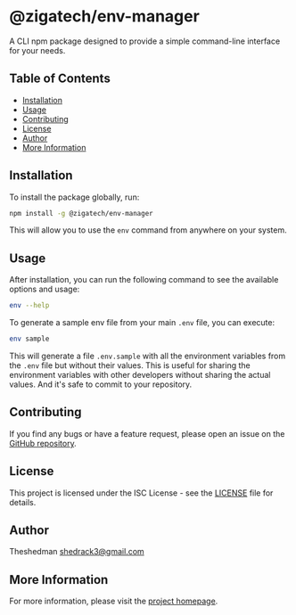 # @zigatech/env-manager

A CLI npm package designed to provide a simple command-line interface for your needs.

## Table of Contents
- [Installation](#installation)
- [Usage](#usage)
- [Contributing](#contributing)
- [License](#license)
- [Author](#author)
- [More Information](#more-information)


## Installation

To install the package globally, run:

```bash
npm install -g @zigatech/env-manager
```

This will allow you to use the `env` command from anywhere on your system.

## Usage

After installation, you can run the following command to see the available options and usage:

```bash
env --help
```

To generate a sample env file from your main `.env` file, you can execute:

```bash
env sample
```

This will generate a file `.env.sample` with all the environment variables from the `.env` file but without their values. This is useful for sharing the environment variables with other developers without sharing the actual values. And it's safe to commit to your repository.

## Contributing

If you find any bugs or have a feature request, please open an issue on the [GitHub repository](https://github.com/theshedman/env-manager/issues).

## License

This project is licensed under the ISC License - see the [LICENSE](LICENSE) file for details.

## Author

Theshedman <shedrack3@gmail.com>

## More Information

For more information, please visit the [project homepage](https://github.com/theshedman/env-manager#readme).

